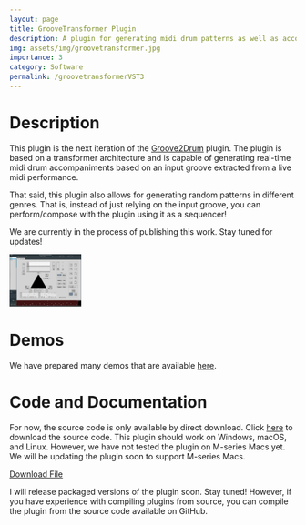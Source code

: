 ```yaml
---
layout: page
title: GrooveTransformer Plugin
description: A plugin for generating midi drum patterns as well as accompaniments in real-time
img: assets/img/groovetransformer.jpg
importance: 3
category: Software
permalink: /groovetransformerVST3
---
```


# Description

This plugin is the next iteration of the [Groove2Drum](/Groove2DrumVST3) plugin. 
The plugin is based on a transformer architecture and is capable of generating real-time midi drum accompaniments based on an input groove extracted from a live midi performance.

That said, this plugin also allows for generating random patterns in different genres. That is, instead of just 
relying on the input groove, you can perform/compose with the plugin using it as a sequencer!

We are currently in the process of publishing this work. Stay tuned for updates!

<img src="/assets/img/groovetransformer.jpg" alt="Glass" style="width: 25%;">

# Demos

We have prepared many demos that are available [here](https://groovetransformer.github.io/).

# Code and Documentation

For now, the source code is only available by direct download. 
Click [here](assets/zip/GrooveTransformer.zip) to download the source code. 
This plugin should work on Windows, macOS, and Linux. 
However, we have not tested the plugin on M-series Macs yet. We will be updating the plugin soon to support M-series Macs.

<a href="/assets/zip/VST3SourceCode.zip" download>Download File</a>

I will release packaged versions of the plugin soon. Stay tuned! However, if you have experience
with compiling plugins from source, you can compile the plugin from the source code available on GitHub.
